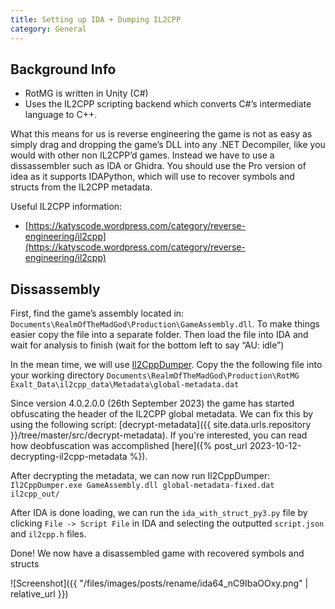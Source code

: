 ```yaml
---
title: Setting up IDA + Dumping IL2CPP
category: General
---
```


## Background Info
* RotMG is written in Unity (C#)
* Uses the IL2CPP scripting backend which converts C#’s intermediate language to C++.

What this means for us is reverse engineering the game is not as easy as simply drag and dropping the game’s DLL into any .NET Decompiler, like you would with other non IL2CPP’d games.
Instead we have to use a dissassembler such as IDA or Ghidra.
You should use the Pro version of idea as it supports IDAPython, which will use to recover symbols and structs from the IL2CPP metadata.

Useful IL2CPP information:
+ [https://katyscode.wordpress.com/category/reverse-engineering/il2cpp](https://katyscode.wordpress.com/category/reverse-engineering/il2cpp)

## Dissassembly
First, find the game’s assembly located in: `Documents\RealmOfTheMadGod\Production\GameAssembly.dll`.
To make things easier copy the file into a separate folder. Then load the file into IDA and wait for analysis to finish (wait for the bottom left to say “AU: idle”)

In the mean time, we will use [Il2CppDumper](https://github.com/Perfare/Il2CppDumper). Copy the the following file into your working directory `Documents\RealmOfTheMadGod\Production\RotMG Exalt_Data\il2cpp_data\Metadata\global-metadata.dat`

Since version 4.0.2.0.0 (26th September 2023) the game has started obfuscating the header of the IL2CPP global metadata.
We can fix this by using the following script: [decrypt-metadata]({{ site.data.urls.repository }}/tree/master/src/decrypt-metadata).
If you're interested, you can read how deobfuscation was accomplished [here]({% post_url 2023-10-12-decrypting-il2cpp-metadata %}).

After decrypting the metadata, we can now run Il2CppDumper:
`Il2CppDumper.exe GameAssembly.dll global-metadata-fixed.dat il2cpp_out/`

After IDA is done loading, we can run the `ida_with_struct_py3.py` file by clicking `File -> Script File` in IDA and selecting the outputted `script.json` and `il2cpp.h` files.

Done! We now have a disassembled game with recovered symbols and structs

![Screenshot]({{ "/files/images/posts/rename/ida64_nC9IbaOOxy.png" | relative_url }})